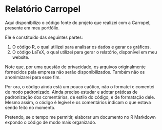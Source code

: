 # Relatório Carropel

Aqui disponibilizo o código fonte do projeto que realizei com a Carropel, presente em meu portfólio. 

Ele é constituído das seguintes partes:
1. O código R, o qual utilizei para analisar os dados e gerar os gráficos.
2. O código LaTeX, o qual utilizei para gerar o relatório, disponível em meu website.

Note que, por uma questão de privacidade, os arquivos originalmente fornecidos pela empresa não serão disponibilizados. Também não os anonimizarei para esse fim. 

Por ora, o código ainda está um pouco caótico, não o formatei e comentei de modo padronizado. Ainda preciso estudar e adotar práticas de padronização dos comentários, de estilo do código, e de formatação dele. Mesmo assim, o código é legível e os comentários indicam o que estava sendo feito no momento.

Pretendo, se o tempo me permitir, elaborar um documento no R Markdown expondo o código de modo mais organizado.
